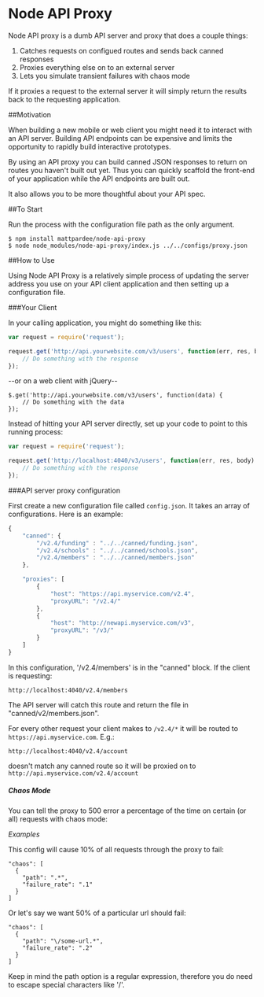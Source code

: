 Node API Proxy
==============

Node API proxy is a dumb API server and proxy that does a couple
things:

1. Catches requests on configued routes and sends back canned responses
2. Proxies everything else on to an external server
3. Lets you simulate transient failures with chaos mode

If it proxies a request to the external server it will
simply return the results back to the requesting application.


##Motivation

When building a new mobile or web client you might need it to
interact with an API server. Building API endpoints can be
expensive and limits the opportunity to rapidly build
interactive prototypes.

By using an API proxy you can build canned JSON responses 
to return on routes you haven't built out yet. Thus you
can quickly scaffold the front-end of your application
while the API endpoints are built out.

It also allows you to be more thoughtful about your API spec.

##To Start

Run the process with the configuration file path as the only
argument.

```
$ npm install mattpardee/node-api-proxy
$ node node_modules/node-api-proxy/index.js ../../configs/proxy.json
```

##How to Use

Using Node API Proxy is a relatively simple process of updating
the server address you use on your API client application and
then setting up a configuration file.


###Your Client

In your calling application, you might do something like this:

```javascript
var request = require('request');

request.get('http://api.yourwebsite.com/v3/users', function(err, res, body) {
	// Do something with the response
});
```

--or on a web client with jQuery--

```javscript
$.get('http://api.yourwebsite.com/v3/users', function(data) {
	// Do something with the data
});
```

Instead of hitting your API server directly, set up your code to point
to this running process:

```javascript
var request = require('request');

request.get('http://localhost:4040/v3/users', function(err, res, body) {
	// Do something with the response
});
```


###API server proxy configuration

First create a new configuration file called `config.json`. It takes an
array of configurations. Here is an example:

```javascript
{
	"canned": {
		"/v2.4/funding" : "../../canned/funding.json",
		"/v2.4/schools" : "../../canned/schools.json",
		"/v2.4/members" : "../../canned/members.json"
	},

	"proxies": [
		{
			"host": "https://api.myservice.com/v2.4",
			"proxyURL": "/v2.4/"
		},
		{
			"host": "http://newapi.myservice.com/v3",
			"proxyURL": "/v3/"
		}
	]
}
```

In this configuration, '/v2.4/members' is in the "canned" block. 
If the client is requesting:

```
http://localhost:4040/v2.4/members
```

The API server will catch this route and return the file in
"canned/v2/members.json".

For every other request your client makes to `/v2.4/*` it
will be routed to `https://api.myservice.com`. E.g.:

```
http://localhost:4040/v2.4/account
```

doesn't match any canned route so it will be proxied on to
`http://api.myservice.com/v2.4/account`


##### Chaos Mode

You can tell the proxy to 500 error a percentage of the time on certain
(or all) requests with chaos mode:

_Examples_

This config will cause 10% of all requests through the proxy to fail:

    "chaos": [
      {
        "path": ".*",
        "failure_rate": ".1"
      }
    ]

Or let's say we want 50% of a particular url should fail:

    "chaos": [
      {
        "path": "\/some-url.*",
        "failure_rate": ".2"
      }
    ]

Keep in mind the path option is a regular expression, therefore you do need to
escape special characters like '/'.

